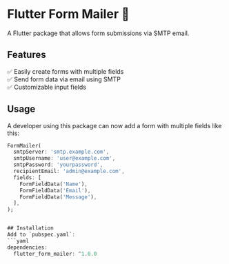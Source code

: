 # Flutter Form Mailer 📩
A Flutter package that allows form submissions via SMTP email.

## Features
✅ Easily create forms with multiple fields  
✅ Send form data via email using SMTP  
✅ Customizable input fields

## Usage

A developer using this package can now add a form with multiple fields like this:

```dart
FormMailer(
  smtpServer: 'smtp.example.com',
  smtpUsername: 'user@example.com',
  smtpPassword: 'yourpassword',
  recipientEmail: 'admin@example.com',
  fields: [
    FormFieldData('Name'),
    FormFieldData('Email'),
    FormFieldData('Message'),
  ],
);


## Installation
Add to `pubspec.yaml`:
```yaml
dependencies:
  flutter_form_mailer: ^1.0.0
